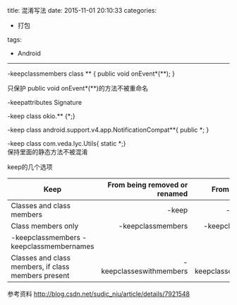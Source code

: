 title: 混淆写法
date: 2015-11-01 20:10:33
categories:
- 打包
   
   
tags:   
- Android
---


-keepclassmembers class ** {
    public void onEvent*(**);
}

只保护 public void onEvent*(**)的方法不被重命名

-keepattributes Signature


-keep class okio.** {*;}


-keep class android.support.v4.app.NotificationCompat**{
    public *;
}


-keep class com.veda.lyc.Utils{ static *;}  
保持里面的静态方法不被混淆

keep的几个选项


| Keep        | From being removed or renamed   |  From being renamed  |
| --------   | -----:  | :----:  |
| Classes and class members     | -keep |   -keepnames     |
| Class members only        |   -keepclassmembers   |   -keepclassmembernames   |
| 	-keepclassmembers	-keepclassmembernames
Classes and class members, if class members present       |    -keepclasseswithmembers    |  -keepclasseswithmembernames  |


参考资料
http://blog.csdn.net/sudic_niu/article/details/7921548